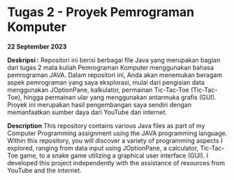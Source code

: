 # Tugas 2 - Proyek Pemrograman Komputer

**22 September 2023**

**Deskripsi :**
Repositori ini berisi berbagai file Java yang merupakan bagian dari tugas 2 mata kuliah Pemrograman Komputer menggunakan bahasa pemrograman JAVA. Dalam repositori ini, Anda akan menemukan beragam aspek pemrograman yang saya eksplorasi, mulai dari pengisian data menggunakan JOptionPane, kalkulator, permainan Tic-Tac-Toe (Tic-Tac-Toe), hingga permainan ular yang menggunakan antarmuka grafis (GUI). Proyek ini merupakan hasil pengembangan saya sendiri dengan memanfaatkan sumber daya dari YouTube dan internet.

**Description**
This repository contains various Java files as part of my Computer Programming assignment using the JAVA programming language. Within this repository, you will discover a variety of programming aspects I explored, ranging from data input using JOptionPane, a calculator, Tic-Tac-Toe game, to a snake game utilizing a graphical user interface (GUI). I developed this project independently with the assistance of resources from YouTube and the internet.

